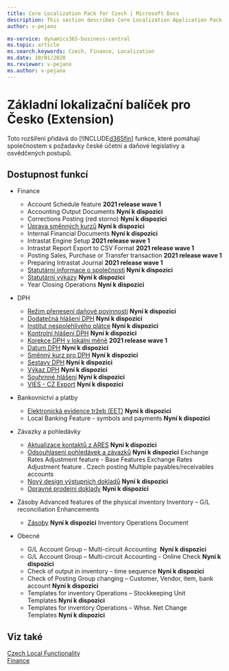 ```yaml
---
title: Core Localization Pack for Czech | Microsoft Docs
description: This section describes Core Localization Application Pack for Czech extension functionality.
author: v-pejano

ms-service: dynamics365-business-central
ms.topic: article
ms.search.keywords: Czech, Finance, Localization
ms.date: 10/01/2020
ms.reviewer: v-pejano
ms.author: v-pejano
---
```


# Základní lokalizační balíček pro Česko (Extension)

Toto rozšíření přidává do [!INCLUDE[d365fin](../../includes/d365fin_md.md)] funkce, které pomáhají společnostem s požadavky české účetní a daňové legislativy a osvědčených postupů.

## Dostupnost funkcí

* Finance
  * Account Schedule feature **2021 release wave 1**
  * Accounting Output Documents **Nyní k dispozici**
  * Corrections Posting (red storno) **Nyní k dispozici**
  * [Úprava směnných kurzů](how-to-update-exchange-rate.md) **Nyní k dispozici**
  * Internal Financial Documents **Nyní k dispozici**
  * Intrastat Engine Setup **2021 release wave 1**
  * Intrastat Report Export to CSV Format **2021 release wave 1**
  * Posting Sales, Purchase or Transfer transaction **2021 release wave 1**
  * Preparing Intrastat Journal **2021 release wave 1**
  * [Statutární informace o společnosti](statutory-company-information.md) **Nyní k dispozici**
  * [Statutární výkazy](statutory-statements.md) **Nyní k dispozici**
  * Year Closing Operations **Nyní k dispozici**

* DPH
  * [Režim přenesení daňové povinnosti](how-to-setup-and-post-reverse-charge.md) **Nyní k dispozici**
  * [Dodatečná hlášení DPH](supplementary-vat-statement.md) **Nyní k dispozici**
  * [Institut nespolehlivého plátce](unreliable-payer.md) **Nyní k dispozici**
  * [Kontrolní hlášení DPH](how-to-create-vat-control-report.md) **Nyní k dispozici**
  * [Korekce DPH v lokální měně](how-to-setup-vat-correction-local-currency.md) **2021 release wave 1**
  * [Datum DPH](how-to-setup-vat-date.md) **Nyní k dispozici**
  * [Směnný kurz pro DPH](how-to-setup-vat-exchange-rate.md) **Nyní k dispozici**
  * [Sestavy DPH](czech-vat-reports.md) **Nyní k dispozici**
  * [Výkaz DPH](vat-statement.md) **Nyní k dispozici**
  * [Souhrnné hlášení](vies-cz.md) **Nyní k dispozici**
  * [VIES - CZ Export](how-to-use-vies-cz-export.md) **Nyní k dispozici**

* Bankovnictví a platby
  * [Elektronická evidence tržeb (EET)](eet.md) **Nyní k dispozici**
  * Local Banking Feature - symbols and payments **Nyní k dispozici**

* Závazky a pohledávky
  * [Aktualizace kontaktů z ARES](how-to-update-contacts-from-ares.md) **Nyní k dispozici**
  * [Odsouhlasení pohledávek a závazků](customers-vendors-reconciliations.md) **Nyní k dispozici**
Exchange Rates Adjustment feature - Base Features
Exchange Rates Adjustment feature . Czech posting
Multiple payables/receivables accounts
  * [Nový design výstupních dokladů](new-design-of-output-documents.md) **Nyní k dispozici**
  * [Opravné prodejní doklady](sales-correcting-documents.md) **Nyní k dispozici**

* Zásoby
Advanced features of the physical inventory
Inventory – G/L reconciliation Enhancements
  * [Zásoby](inventory-counting-document.md) **Nyní k dispozici**
Inventory Operations Document

* Obecné
  * G/L Account Group – Multi-circuit Accounting  **Nyní k dispozici**
  * G/L Account Group – Multi-circuit Accounting - Online Check **Nyní k dispozici**
  * Check of output in inventory – time sequence **Nyní k dispozici**
  * Check of Posting Group changing – Customer, Vendor, item, bank account **Nyní k dispozici**
  * Templates for inventory Operations – Stockkeeping Unit Templates **Nyní k dispozici**
  * Templates for inventory Operations – Whse. Net Change Templates **Nyní k dispozici**

## Viz také  

[Czech Local Functionality](czech-local-functionality.md)  
[Finance](../../finance.md)
